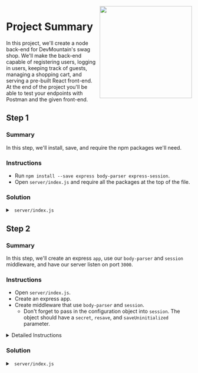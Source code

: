 <img src="https://devmounta.in/img/logowhiteblue.png" width="250" align="right">

# Project Summary

In this project, we'll create a node back-end for DevMountain's swag shop. We'll make the back-end capable of registering users, logging in users, keeping track of guests, managing a shopping cart, and serving a pre-built React front-end. At the end of the project you'll be able to test your endpoints with Postman and the given front-end.

## Step 1

### Summary

In this step, we'll install, save, and require the npm packages we'll need.

### Instructions

* Run `npm install --save express body-parser express-session`.
* Open `server/index.js` and require all the packages at the top of the file.

### Solution

<details>

<summary> <code> server/index.js </code> </summary>

```js
const express = require('express');
const bodyParser = require('body-parser');
const session = require('express-session');
```

</details>

## Step 2

### Summary

In this step, we'll create an express `app`, use our `body-parser` and `session` middleware, and have our server listen on port `3000`.

### Instructions

* Open `server/index.js`.
* Create an express app.
* Create middleware that use `body-parser` and `session`.
  * Don't forget to pass in the configuration object into `session`. The object should have a `secret`, `resave`, and `saveUninitialized` parameter.

<details>

<summary> Detailed Instructions </summary>

<br />

Now that `index.js` has access to all the packages, let's create an express application. Create a variable called `app` and set it equal to `express` invoked. 

```js
const express = require('express');
const bodyParser = require('body-parser');
const session = require('express-session');

const app = express();
```

We can then add middleware to the app. Let's add `bodyParser.json` so we can read JSON from the request body and add `session` so we can create sessions. Remember that `session` needs a configuration object as the first argument. The object should have a `secret`, `resave`, and `saveUninitialized` property. `secret` can be any string you like and `resave` and `saveUninitialized` should equal `false`.

```js
const express = require('express');
const bodyParser = require('body-parser');
const session = require('express-session');

const app = express();
app.use( bodyParser.json() );
app.use( session({
  secret: '@nyth!ng y0u w@nT',
  resave: false,
  saveUninitialized: false
}));
```

Finally, let's have our app `listen` on port 3000.

```js
const express = require('express');
const bodyParser = require('body-parser');
const session = require('express-session');

const app = express();
app.use( bodyParser.json() );
app.use( session({
  secret: '@nyth!ng y0u w@nT',
  resave: false,
  saveUninitialized: false
}));

const port = 3000;
app.listen( port, () => { console.log(`Server listening on port ${port}.`); } );
```

</details>

### Solution

<details>

<summary> <code> server/index.js </code> </summary>

```js
const express = require('express');
const bodyParser = require('body-parser');
const session = require('express-session');

const app = express();
app.use( bodyParser.json() );
app.use( session({
  secret: '@nyth!ng y0u w@nT',
  resave: false,
  saveUninitialized: false
}));

const port = 3000;
app.listen( port, () => { console.log(`Server listening on port ${port}.`); } );
```

</details>


